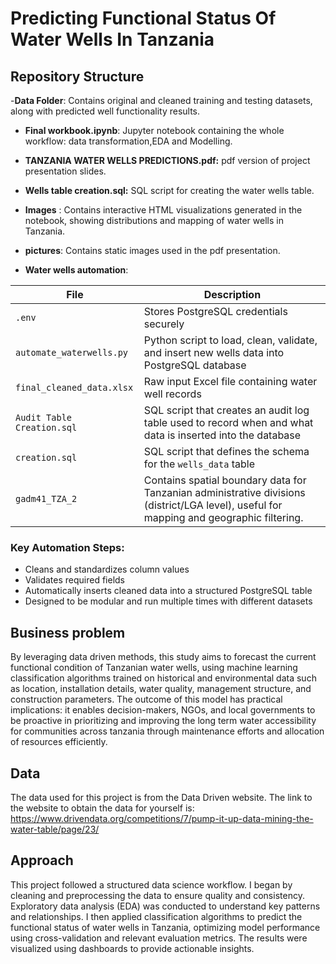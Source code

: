 # Predicting Functional Status Of Water Wells In Tanzania

## Repository Structure

-**Data Folder**: Contains original and cleaned training and testing datasets, along with predicted well functionality results.

- **Final workbook.ipynb**: Jupyter notebook containing the whole workflow: data transformation,EDA and Modelling.
  
- **TANZANIA WATER WELLS PREDICTIONS.pdf:** pdf version of project presentation slides.
  
- **Wells table creation.sql:** SQL script for creating the water wells table.
  
- **Images** : Contains interactive HTML visualizations generated in the notebook, showing distributions and mapping of water wells in Tanzania.
  
- **pictures**: Contains static images used in the pdf presentation.
  
- **Water wells automation**: 
  
| File                     | Description                                                                                  |
|--------------------------|----------------------------------------------------------------------------------------------|
| `.env`                   | Stores PostgreSQL credentials securely                                                      |
| `automate_waterwells.py`| Python script to load, clean, validate, and insert new wells data into PostgreSQL database   |
| `final_cleaned_data.xlsx`        | Raw input Excel file containing water well records                                           |
| `Audit Table Creation.sql` | SQL script that creates an audit log table used to record when and what data is inserted into the database|
| `creation.sql`| SQL script that defines the schema for the `wells_data` table|
| `gadm41_TZA_2`|Contains spatial boundary data for Tanzanian administrative divisions (district/LGA level), useful for mapping and geographic filtering.|


### Key Automation Steps:
- Cleans and standardizes column values 
- Validates required fields
- Automatically inserts cleaned data into a structured PostgreSQL table
- Designed to be modular and run multiple times with different datasets
  
## Business problem
>
By leveraging data driven methods, this study aims to forecast the current functional condition of Tanzanian water wells, using machine learning classification algorithms trained on historical and environmental data such as location, installation details, water quality, management structure, and construction parameters.
The outcome of this model has practical implications: it enables decision-makers, NGOs, and local governments to be proactive in prioritizing and improving the long term water accessibility for communities across tanzania through maintenance efforts and  allocation of resources efficiently.

## Data
>
The data used for this project is from the Data Driven website. The link to the website to obtain the data for yourself is: <https://www.drivendata.org/competitions/7/pump-it-up-data-mining-the-water-table/page/23/>

## Approach
>
This project followed a structured data science workflow. I began by cleaning and preprocessing the data to ensure quality and consistency. Exploratory data analysis (EDA) was conducted to understand key patterns and relationships. I then applied classification algorithms to predict the functional status of water wells in Tanzania, optimizing model performance using cross-validation and relevant evaluation metrics. The results were visualized using dashboards to provide actionable insights.

